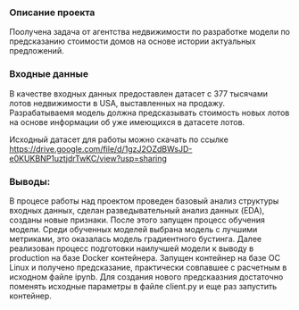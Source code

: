 ### Описание проекта
Поолучена задача от агентства недвижимости по разработке модели по предсказанию стоимости домов на основе истории актуальных предложений.

### Входные данные
В качестве входных данных предоставлен датасет с 377 тысячами лотов недвижимости в USA, выставленных на продажу. Разрабатываемя модель должна предсказывать стоимость новых лотов на основе информации об уже имеющихся в датасете лотов.

Исходный датасет для работы можно скачать по ссылке https://drive.google.com/file/d/1gzJ2OZdBWsJD-e0KUKBNP1uztjdrTwKC/view?usp=sharing

### Выводы:
В процесе работы над проектом проведен базовый анализ структуры входных данных, сделан разведывательный анализ данных (EDA), созданы новые признаки. После этого запущен процесс обучения модели. Среди обученных моделей выбрана модель с лучшими метриками, это оказалась модель градиентного бустинга. Далее реализован процесс подготовки наилучшей модели к выводу в production на базе Docker контейнера. Запущен контейнер на базе ОС Linux и получено предсказание, практически совпавшее с расчетным в исходном файле ipynb. Для создания нового предскаазния достаточно поменять исходные параметры в файле client.py и еще раз запустить контейнер.